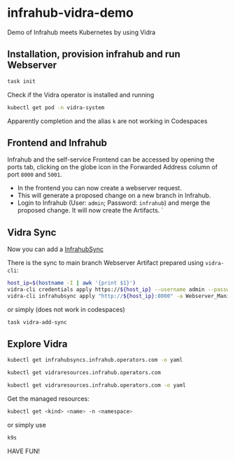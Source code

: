 # infrahub-vidra-demo
Demo of Infrahub meets Kubernetes by using Vidra 

## Installation, provision infrahub and run Webserver
```bash
task init
```

Check if the Vidra operator is installed and running
```bash
kubectl get pod -n vidra-system
```
Apparently completion and the alias `k` are not working in Codespaces

## Frontend and Infrahub
Infrahub and the self-service Frontend can be accessed by opening the ports tab, clicking on the globe icon in the Forwarded Address column of port `8000` and `5001`.

- In the frontend you can now create a webserver request.
- This will generate a proposed change on a new branch in Infrahub. 
- Login to Infrahub (User: `admin`; Password: `infrahub`) and merge the proposed change. It will now create the Artifacts.
`
## Vidra Sync
Now you can add a [InfrahubSync](https://infrahub-operator.github.io/vidra/guides/usage) 

There is the sync to main branch Webserver Artifact prepared using `vidra-cli`:
```bash
host_ip=$(hostname -I | awk '{print $1}')
vidra-cli credentials apply https://${host_ip} --username admin --password infrahub
vidra-cli infrahubsync apply "http://${host_ip}:8000" -a Webserver_Manifest -b main -N default -e
```

or simply (does not work in codespaces)
```bash
task vidra-add-sync
```

## Explore Vidra
```bash
kubectl get infrahubsyncs.infrahub.operators.com -o yaml
```
```bash
kubectl get vidraresources.infrahub.operators.com
```
```bash
kubectl get vidraresources.infrahub.operators.com -o yaml
```
Get the managed resources:
```bash
kubectl get <kind> <name> -n <namespace>
```
or simply use 
```bash
k9s
```

HAVE FUN!